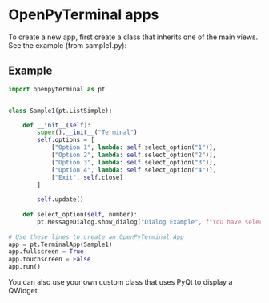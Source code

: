 # OpenPyTerminal apps

To create a new app, first create a class that inherits one of the main views. See the example (from sample1.py):

## Example

```python
import openpyterminal as pt


class Sample1(pt.ListSimple):

    def __init__(self):
        super().__init__("Terminal")
        self.options = [
            ["Option 1", lambda: self.select_option("1")],
            ["Option 2", lambda: self.select_option("2")],
            ["Option 3", lambda: self.select_option("3")],
            ["Option 4", lambda: self.select_option("4")],
            ["Exit", self.close]
        ]
        
        self.update()
        
    def select_option(self, number):
        pt.MessageDialog.show_dialog("Dialog Example", f"You have selected option {number}", {'hide_btn_c': True})
        
# Use these lines to create an OpenPyTerminal App
app = pt.TerminalApp(Sample1)
app.fullscreen = True
app.touchscreen = False
app.run()
```

You can also use your own custom class that uses PyQt to display a QWidget.

